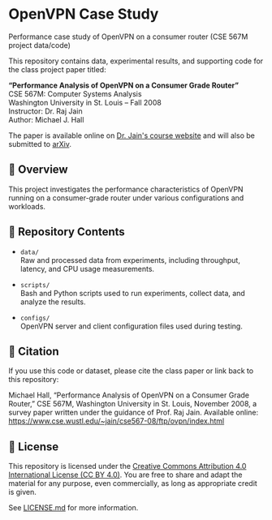 # OpenVPN Case Study
Performance case study of OpenVPN on a consumer router (CSE 567M project data/code)

This repository contains data, experimental results, and supporting code for the class project paper titled:

**“Performance Analysis of OpenVPN on a Consumer Grade Router”**  
CSE 567M: Computer Systems Analysis  
Washington University in St. Louis – Fall 2008  
Instructor: Dr. Raj Jain  
Author: Michael J. Hall

The paper is available online on [Dr. Jain's course website](https://www.cse.wustl.edu/~jain/cse567-08/ftp/ovpn/index.html) and will also be submitted to [arXiv](https://arxiv.org/).

## 📄 Overview

This project investigates the performance characteristics of OpenVPN running on a consumer-grade router under various configurations and workloads.

## 📁 Repository Contents

- `data/`  
  Raw and processed data from experiments, including throughput, latency, and CPU usage measurements.

- `scripts/`  
  Bash and Python scripts used to run experiments, collect data, and analyze the results.

- `configs/`  
  OpenVPN server and client configuration files used during testing.

## 📜 Citation

If you use this code or dataset, please cite the class paper or link back to this repository:

Michael Hall, “Performance Analysis of OpenVPN on a Consumer Grade Router,”
CSE 567M, Washington University in St. Louis, November 2008, a survey paper written under the guidance of Prof. Raj Jain.
Available online: https://www.cse.wustl.edu/~jain/cse567-08/ftp/ovpn/index.html

## 📄 License

This repository is licensed under the [Creative Commons Attribution 4.0 International License (CC BY 4.0)](https://creativecommons.org/licenses/by/4.0/).
You are free to share and adapt the material for any purpose, even commercially, as long as appropriate credit is given.

See [LICENSE.md](LICENSE.md) for more information.

